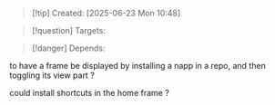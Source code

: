 
>[!tip] Created: [2025-06-23 Mon 10:48]

>[!question] Targets: 

>[!danger] Depends: 

to have a frame be displayed by installing a napp in a repo, and then toggling its view part ?

could install shortcuts in the home frame ?